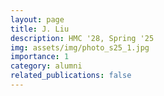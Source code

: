 ```yaml
---
layout: page
title: J. Liu
description: HMC '28, Spring '25
img: assets/img/photo_s25_1.jpg
importance: 1
category: alumni
related_publications: false
---
```

